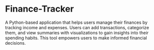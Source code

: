 # Finance-Tracker
A Python-based application that helps users manage their finances by tracking income and expenses. Users can add transactions, categorize them, and view summaries with visualizations to gain insights into their spending habits. This tool empowers users to make informed financial decisions.
